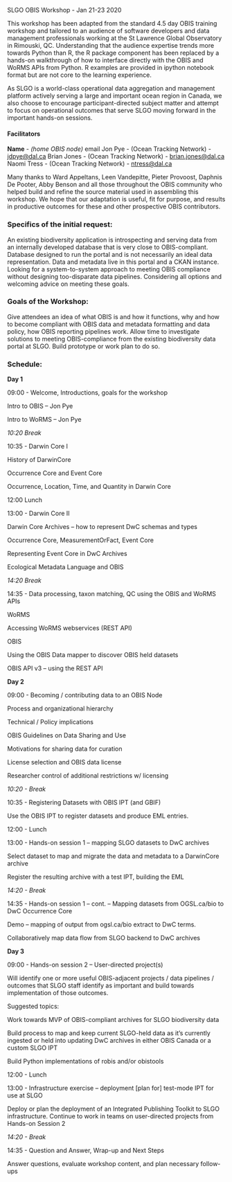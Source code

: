 SLGO OBIS Workshop - Jan 21-23 2020

This workshop has been adapted from the standard 4.5 day OBIS training workshop and tailored to an audience of software developers and data management professionals working at the St Lawrence Global Observatory in Rimouski, QC. Understanding that the audience expertise trends more towards Python than R, the R package component has been replaced by a hands-on walkthrough of how to interface directly with the OBIS and WoRMS APIs from Python. R examples are provided in ipython notebook format but are not core to the learning experience.

As SLGO is a world-class operational data aggregation and management platform actively serving a large and important ocean region in Canada, we also choose to encourage participant-directed subject matter and attempt to focus on operational outcomes that serve SLGO moving forward in the important hands-on sessions.

#### Facilitators
**Name** - *(home OBIS node)* email
Jon Pye - (Ocean Tracking Network) - jdpye@dal.ca
Brian Jones -  (Ocean Tracking Network) - brian.jones@dal.ca
Naomi Tress - (Ocean Tracking Network) - ntress@dal.ca

Many thanks to Ward Appeltans, Leen Vandepitte, Pieter Provoost, Daphnis De Pooter, Abby Benson and all those throughout the OBIS community who helped build and refine the source material used in assembling this workshop. We hope that our adaptation is useful, fit for purpose, and results in productive outcomes for these and other prospective OBIS contributors.

### Specifics of the initial request:

An existing biodiversity application is introspecting and serving data from an internally developed database that is very close to OBIS-compliant. Database designed to run the portal and is not necessarily an ideal data representation. Data and metadata live in this portal and a CKAN instance. Looking for a system-to-system approach to meeting OBIS compliance without designing too-disparate data pipelines. Considering all options and welcoming advice on meeting these goals.



### Goals of the Workshop:

Give attendees an idea of what OBIS is and how it functions, why and how to become compliant with OBIS data and metadata formatting and data policy, how OBIS reporting pipelines work. Allow time to investigate solutions to meeting OBIS-compliance from the existing biodiversity data portal at SLGO. Build prototype or work plan to do so.  


### Schedule:

**Day 1**

09:00  -  Welcome, Introductions, goals for the workshop  

Intro to OBIS – Jon Pye

Intro to WoRMS – Jon Pye

*10:20     Break*

10:35  -  Darwin Core I

History of DarwinCore  

Occurrence Core and Event Core

Occurrence, Location, Time, and Quantity in Darwin Core

12:00     Lunch

13:00  -  Darwin Core II  

Darwin Core Archives – how to represent DwC schemas and types

Occurrence Core, MeasurementOrFact, Event Core

Representing Event Core in DwC Archives

Ecological Metadata Language and OBIS

*14:20     Break*

14:35  -  Data processing, taxon matching, QC using the OBIS and WoRMS APIs

WoRMS

Accessing WoRMS webservices (REST API)

OBIS

Using the OBIS Data mapper to discover OBIS held datasets

OBIS API v3 – using the REST API  



**Day 2**

09:00  -  Becoming / contributing data to an OBIS Node

Process and organizational hierarchy

Technical / Policy implications

  OBIS Guidelines on Data Sharing and Use

Motivations for sharing data for curation

License selection and OBIS data license

Researcher control of additional restrictions w/ licensing

*10:20  -  Break*

10:35  -  Registering Datasets with OBIS IPT (and GBIF)

Use the OBIS IPT to register datasets and produce EML entries.

12:00  -  Lunch

13:00  -  Hands-on session 1 – mapping SLGO datasets to DwC archives

Select dataset to map and migrate the data and metadata to a DarwinCore archive

Register the resulting archive with a test IPT, building the EML

*14:20  -  Break*

14:35  -  Hands-on session 1 – cont. – Mapping datasets from OGSL.ca/bio to DwC Occurrence Core

Demo – mapping of output from ogsl.ca/bio extract to DwC terms.

Collaboratively map data flow from SLGO backend to DwC archives



**Day 3**

09:00  -  Hands-on session 2 – User-directed project(s)

Will identify one or more useful OBIS-adjacent projects / data pipelines / outcomes that SLGO staff identify as important and build towards implementation of those outcomes.

Suggested topics:

Work towards MVP of OBIS-compliant archives for SLGO biodiversity data

Build process to map and keep current SLGO-held data as it’s currently ingested or held into updating DwC archives in either OBIS Canada or a custom SLGO IPT

Build Python implementations of robis and/or obistools



12:00  -  Lunch

13:00  -  Infrastructure exercise – deployment [plan for] test-mode IPT for use at SLGO

Deploy or plan the deployment of an Integrated Publishing Toolkit to SLGO infrastructure. Continue to work in teams on user-directed projects from Hands-on Session 2

*14:20  -  Break*

14:35  -  Question and Answer, Wrap-up and Next Steps  

Answer questions, evaluate workshop content, and plan necessary follow-ups
